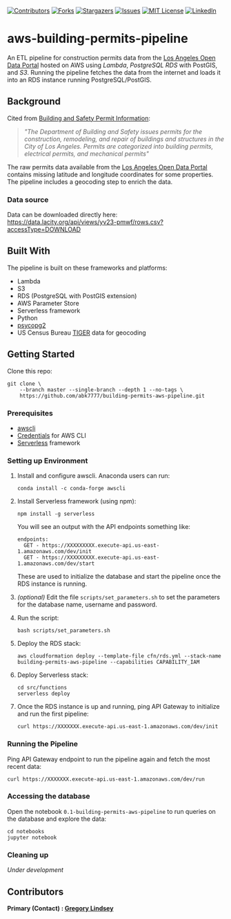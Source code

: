 [![Contributors][contributors-shield]][contributors-url]
[![Forks][forks-shield]][forks-url]
[![Stargazers][stars-shield]][stars-url]
[![Issues][issues-shield]][issues-url]
[![MIT License][license-shield]][license-url]
[![LinkedIn][linkedin-shield]][linkedin-url]

aws-building-permits-pipeline
==============================

An ETL pipeline for construction permits data from the [Los Angeles Open Data Portal](https://data.lacity.org/) hosted on AWS using  *Lambda*, *PostgreSQL RDS* with PostGIS, and *S3*. Running the pipeline fetches the data from the internet and loads it into an RDS instance running PostgreSQL/PostGIS.

## Background
Cited from [Building and Safety Permit Information](https://data.lacity.org/A-Prosperous-City/Building-and-Safety-Permit-Information-Old/yv23-pmwf):<br>
>*"The Department of Building and Safety issues permits for the construction, remodeling, and repair of buildings and structures in the City of Los Angeles. Permits are categorized into building permits, electrical permits, and mechanical permits"*

The raw permits data available from the [Los Angeles Open Data Portal](https://data.lacity.org/) contains missing latitude and longitude coordinates for some properties. The pipeline includes a geocoding step to enrich the data.

### Data source
Data can be downloaded directly here:<br>
https://data.lacity.org/api/views/yv23-pmwf/rows.csv?accessType=DOWNLOAD

## Built With
The pipeline is built on these frameworks and platforms:
* Lambda
* S3
* RDS (PostgreSQL with PostGIS extension)
* AWS Parameter Store
* Serverless framework
* Python
* [psycopg2](https://pypi.org/project/psycopg2/)
* US Census Bureau [TIGER](https://en.wikipedia.org/wiki/Topologically_Integrated_Geographic_Encoding_and_Referencing) data for geocoding

## Getting Started

Clone this repo:
```
git clone \
    --branch master --single-branch --depth 1 --no-tags \
    https://github.com/abk7777/building-permits-aws-pipeline.git
```

### Prerequisites
* [awscli](https://docs.aws.amazon.com/cli/latest/userguide/install-cliv2.html)
* [Credentials](https://docs.aws.amazon.com/cli/latest/userguide/cli-chap-configure.html) for AWS CLI
* [Serverless](https://www.serverless.com/framework/docs/getting-started/) framework

### Setting up Environment
1. Install and configure awscli. Anaconda users can run:
   ```
   conda install -c conda-forge awscli
   ```

2. Install Serverless framework (using npm):
   ```
   npm install -g serverless
   ```
     You will see an output with the API endpoints something like:
     ```
     endpoints:
       GET - https://XXXXXXXXX.execute-api.us-east-1.amazonaws.com/dev/init
       GET - https://XXXXXXXXX.execute-api.us-east-1.amazonaws.com/dev/start
     ```
     These are used to initialize the database and start the pipeline once the RDS instance is running.

1. *(optional)* Edit the file `scripts/set_parameters.sh` to set the parameters for the database name, username and password.
2. Run the script:
   ```
   bash scripts/set_parameters.sh
   ```
3. Deploy the RDS stack:
   ```
   aws cloudformation deploy --template-file cfn/rds.yml --stack-name building-permits-aws-pipeline --capabilities CAPABILITY_IAM
   ```
4. Deploy Serverless stack:
   ```
   cd src/functions
   serverless deploy
   ```
5. Once the RDS instance is up and running, ping API Gateway to initialize and run the first pipeline:
   ```
   curl https://XXXXXXX.execute-api.us-east-1.amazonaws.com/dev/init
   ```

### Running the Pipeline
   Ping API Gateway endpoint to run the pipeline again and fetch the most recent data:
   ```
   curl https://XXXXXXX.execute-api.us-east-1.amazonaws.com/dev/run
   ```

### Accessing the database
   Open the notebook `0.1-building-permits-aws-pipeline` to run queries on the database and explore the data:
   ```
   cd notebooks
   jupyter notebook
   ```

### Cleaning up
*Under development*
## Contributors

**Primary (Contact) : [Gregory Lindsey](https://github.com/gclindsey)**

[contributors-shield]: https://img.shields.io/github/contributors/abk7777/building-permits-aws-pipeline.svg?style=flat-square
[contributors-url]: https://github.com/abk7777/building-permits-aws-pipeline/graphs/contributors
[forks-shield]: https://img.shields.io/github/forks/abk7777/building-permits-aws-pipeline.svg?style=flat-square
[forks-url]: https://github.com/abk7777/building-permits-aws-pipeline/network/members
[stars-shield]: https://img.shields.io/github/stars/abk7777/building-permits-aws-pipeline.svg?style=flat-square
[stars-url]: https://github.com/abk7777/building-permits-aws-pipeline/stargazers
[issues-shield]: https://img.shields.io/github/issues/abk7777/building-permits-aws-pipeline.svg?style=flat-square
[issues-url]: https://github.com/abk7777/building-permits-aws-pipeline/issues
[license-shield]: https://img.shields.io/github/license/abk7777/building-permits-aws-pipeline.svg?style=flat-square
[license-url]: https://github.com/abk7777/building-permits-aws-pipeline/blob/master/LICENSE
[linkedin-shield]: https://img.shields.io/badge/-LinkedIn-black.svg?style=flat-square&logo=linkedin&colorB=555
[linkedin-url]: https://linkedin.com/in/gregory-lindsey/
